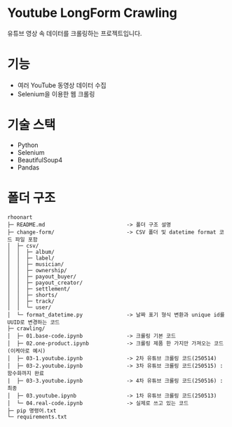 # Youtube LongForm Crawling
유튜브 영상 속 데이터를 크롤링하는 프로젝트입니다.

# 기능
- 여러 YouTube 동영상 데이터 수집
- Selenium을 이용한 웹 크롤링

# 기술 스택
- Python
- Selenium
- BeautifulSoup4
- Pandas

# 폴더 구조
```
rhoonart
├─ README.md                          -> 폴더 구조 설명
├─ change-form/                       -> CSV 폴더 및 datetime format 코드 파일 포함
│  ├─ csv/
│  │  ├─ album/
│  │  ├─ label/
│  │  ├─ musician/
│  │  ├─ ownership/
│  │  ├─ payout_buyer/
│  │  ├─ payout_creator/
│  │  ├─ settlement/
│  │  ├─ shorts/
│  │  ├─ track/
│  │  └─ user/
│  └─ format_datetime.py              -> 날짜 표기 형식 변환과 unique id를 UUID로 변경하는 코드
├─ crawling/
│  ├─ 01.base-code.ipynb              -> 크롤링 기본 코드
│  ├─ 02.one-product.ipynb            -> 크롤링 제품 한 가지만 가져오는 코드 (이케아로 예시)
│  ├─ 03-1.youtube.ipynb              -> 2차 유튜브 크롤링 코드(250514)
│  ├─ 03-2.youtube.ipynb              -> 3차 유튜브 크롤링 코드(250515) : 함수화까지 완료
|  ├─ 03-3.youtube.ipynb              -> 4차 유튜브 크롤링 코드(250516) : 최종
│  ├─ 03.youtube.ipynb                -> 1차 유튜브 크롤링 코드(250513)
│  └─ 04.real-code.ipynb              -> 실제로 쓰고 있는 코드
├─ pip 명령어.txt
└─ requirements.txt

```